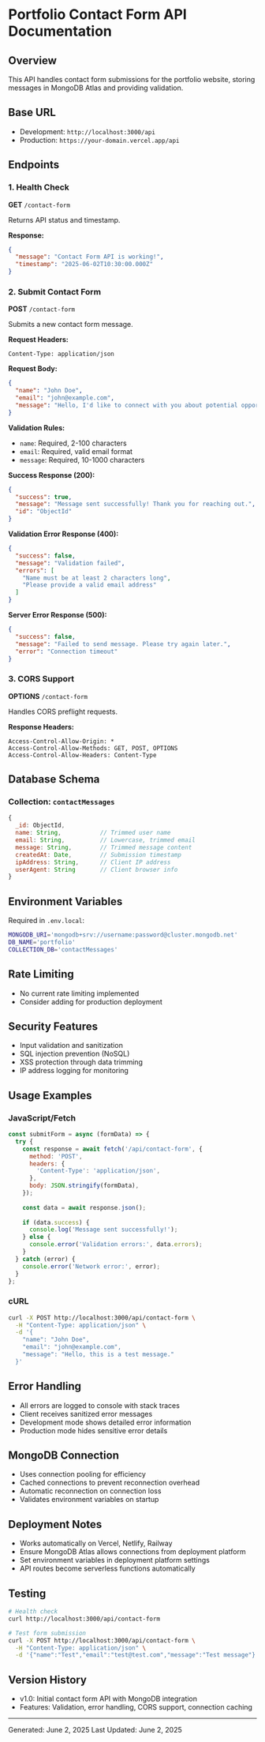 # Portfolio Contact Form API Documentation

## Overview
This API handles contact form submissions for the portfolio website, storing messages in MongoDB Atlas and providing validation.

## Base URL
- Development: `http://localhost:3000/api`
- Production: `https://your-domain.vercel.app/api`

## Endpoints

### 1. Health Check
**GET** `/contact-form`

Returns API status and timestamp.

**Response:**
```json
{
  "message": "Contact Form API is working!",
  "timestamp": "2025-06-02T10:30:00.000Z"
}
```

### 2. Submit Contact Form
**POST** `/contact-form`

Submits a new contact form message.

**Request Headers:**
```
Content-Type: application/json
```

**Request Body:**
```json
{
  "name": "John Doe",
  "email": "john@example.com", 
  "message": "Hello, I'd like to connect with you about potential opportunities."
}
```

**Validation Rules:**
- `name`: Required, 2-100 characters
- `email`: Required, valid email format
- `message`: Required, 10-1000 characters

**Success Response (200):**
```json
{
  "success": true,
  "message": "Message sent successfully! Thank you for reaching out.",
  "id": "ObjectId"
}
```

**Validation Error Response (400):**
```json
{
  "success": false,
  "message": "Validation failed",
  "errors": [
    "Name must be at least 2 characters long",
    "Please provide a valid email address"
  ]
}
```

**Server Error Response (500):**
```json
{
  "success": false,
  "message": "Failed to send message. Please try again later.",
  "error": "Connection timeout"
}
```

### 3. CORS Support
**OPTIONS** `/contact-form`

Handles CORS preflight requests.

**Response Headers:**
```
Access-Control-Allow-Origin: *
Access-Control-Allow-Methods: GET, POST, OPTIONS
Access-Control-Allow-Headers: Content-Type
```

## Database Schema

### Collection: `contactMessages`
```javascript
{
  _id: ObjectId,
  name: String,           // Trimmed user name
  email: String,          // Lowercase, trimmed email
  message: String,        // Trimmed message content
  createdAt: Date,        // Submission timestamp
  ipAddress: String,      // Client IP address
  userAgent: String       // Client browser info
}
```

## Environment Variables

Required in `.env.local`:
```bash
MONGODB_URI='mongodb+srv://username:password@cluster.mongodb.net'
DB_NAME='portfolio'
COLLECTION_DB='contactMessages'
```

## Rate Limiting
- No current rate limiting implemented
- Consider adding for production deployment

## Security Features
- Input validation and sanitization
- SQL injection prevention (NoSQL)
- XSS protection through data trimming
- IP address logging for monitoring

## Usage Examples

### JavaScript/Fetch
```javascript
const submitForm = async (formData) => {
  try {
    const response = await fetch('/api/contact-form', {
      method: 'POST',
      headers: {
        'Content-Type': 'application/json',
      },
      body: JSON.stringify(formData),
    });
    
    const data = await response.json();
    
    if (data.success) {
      console.log('Message sent successfully!');
    } else {
      console.error('Validation errors:', data.errors);
    }
  } catch (error) {
    console.error('Network error:', error);
  }
};
```

### cURL
```bash
curl -X POST http://localhost:3000/api/contact-form \
  -H "Content-Type: application/json" \
  -d '{
    "name": "John Doe",
    "email": "john@example.com",
    "message": "Hello, this is a test message."
  }'
```

## Error Handling
- All errors are logged to console with stack traces
- Client receives sanitized error messages
- Development mode shows detailed error information
- Production mode hides sensitive error details

## MongoDB Connection
- Uses connection pooling for efficiency
- Cached connections to prevent reconnection overhead
- Automatic reconnection on connection loss
- Validates environment variables on startup

## Deployment Notes
- Works automatically on Vercel, Netlify, Railway
- Ensure MongoDB Atlas allows connections from deployment platform
- Set environment variables in deployment platform settings
- API routes become serverless functions automatically

## Testing
```bash
# Health check
curl http://localhost:3000/api/contact-form

# Test form submission
curl -X POST http://localhost:3000/api/contact-form \
  -H "Content-Type: application/json" \
  -d '{"name":"Test","email":"test@test.com","message":"Test message"}'
```

## Version History
- v1.0: Initial contact form API with MongoDB integration
- Features: Validation, error handling, CORS support, connection caching

---
Generated: June 2, 2025
Last Updated: June 2, 2025 
